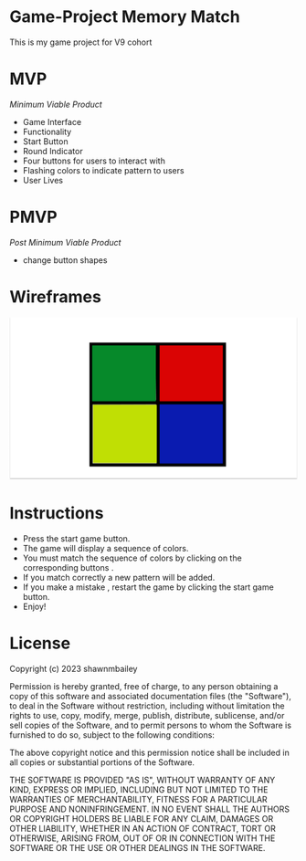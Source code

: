 # Game-Project Memory Match

This is my game project for V9 cohort 

# MVP
*Minimum Viable Product*
- Game Interface
- Functionality
- Start Button
- Round Indicator
- Four buttons for users to interact with
- Flashing colors to indicate pattern to users 
- User Lives  

# PMVP
 *Post Minimum Viable Product*
- change button shapes 

# Wireframes
![my wire frame](GameWireframe.png)

# Instructions
- Press the start game button.
- The game will display a sequence of colors.
- You must match the sequence of colors by clicking on the corresponding buttons .
- If you match correctly a new pattern will be added.
- If you make a mistake , restart the game by clicking the start game button.
- Enjoy!

# License

Copyright (c) 2023 shawnmbailey

Permission is hereby granted, free of charge, to any person obtaining a copy
of this software and associated documentation files (the "Software"), to deal
in the Software without restriction, including without limitation the rights
to use, copy, modify, merge, publish, distribute, sublicense, and/or sell
copies of the Software, and to permit persons to whom the Software is
furnished to do so, subject to the following conditions:

The above copyright notice and this permission notice shall be included in all
copies or substantial portions of the Software.

THE SOFTWARE IS PROVIDED "AS IS", WITHOUT WARRANTY OF ANY KIND, EXPRESS OR
IMPLIED, INCLUDING BUT NOT LIMITED TO THE WARRANTIES OF MERCHANTABILITY,
FITNESS FOR A PARTICULAR PURPOSE AND NONINFRINGEMENT. IN NO EVENT SHALL THE
AUTHORS OR COPYRIGHT HOLDERS BE LIABLE FOR ANY CLAIM, DAMAGES OR OTHER
LIABILITY, WHETHER IN AN ACTION OF CONTRACT, TORT OR OTHERWISE, ARISING FROM,
OUT OF OR IN CONNECTION WITH THE SOFTWARE OR THE USE OR OTHER DEALINGS IN THE
SOFTWARE.